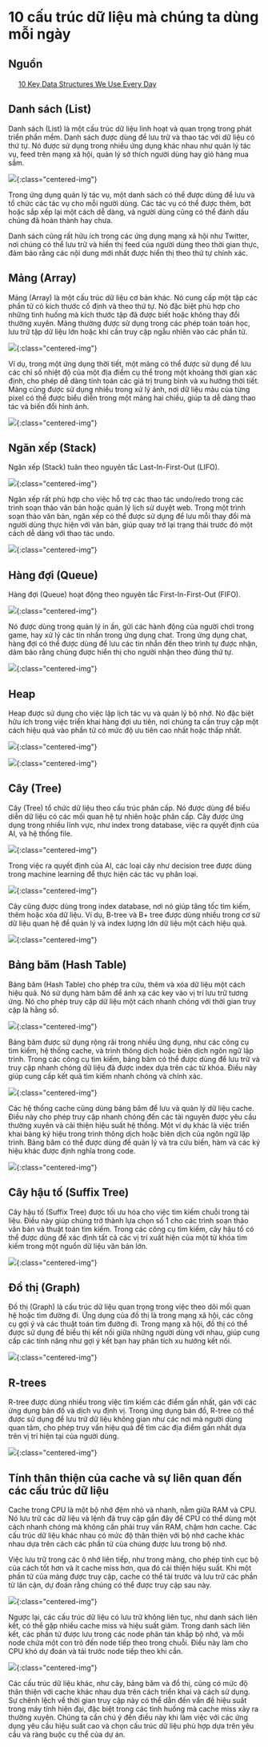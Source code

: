 # 10 cấu trúc dữ liệu mà chúng ta dùng mỗi ngày

## Nguồn

<img src="../../assets/images/bytebytego.png" width="16" height="16"/> [10 Key Data Structures We Use Every Day](https://www.youtube.com/watch?v=ouipSd_5ivQ)

## Danh sách (List)

Danh sách (List) là một cấu trúc dữ liệu linh hoạt và quan trọng trong phát triển phần mềm. Danh sách được dùng để lưu trữ và thao tác với dữ liệu có thứ tự. Nó được sử dụng trong nhiều ứng dụng khác nhau như quản lý tác vụ, feed trên mạng xã hội, quản lý sở thích người dùng hay giỏ hàng mua sắm.

![](../assets/ByteByteGo/key-data-structures/figure1.png){:class="centered-img"}

Trong ứng dụng quản lý tác vụ, một danh sách có thể được dùng để lưu và tổ chức các tác vụ cho mỗi người dùng. Các tác vụ có thể được thêm, bớt hoặc sắp xếp lại một cách dễ dàng, và người dùng cũng có thể đánh dấu chúng đã hoàn thành hay chưa.

Danh sách cũng rất hữu ích trong các ứng dụng mạng xã hội như Twitter, nơi chúng có thể lưu trữ và hiển thị feed của người dùng theo thời gian thực, đảm bảo rằng các nội dung mới nhất được hiển thị theo thứ tự chính xác.

## Mảng (Array)

Mảng (Array) là một cấu trúc dữ liệu cơ bản khác. Nó cung cấp một tập các phần tử có kích thước cố định và theo thứ tự. Nó đặc biệt phù hợp cho những tình huống mà kích thước tập đã được biết hoặc không thay đổi thường xuyên. Mảng thường được sử dụng trong các phép toán toán học, lưu trữ tập dữ liệu lớn hoặc khi cần truy cập ngẫu nhiên vào các phần tử.

![](../assets/ByteByteGo/key-data-structures/figure2.png){:class="centered-img"}

Ví dụ, trong một ứng dụng thời tiết, một mảng có thể được sử dụng để lưu các chỉ số nhiệt độ của một địa điểm cụ thể trong một khoảng thời gian xác định, cho phép dễ dàng tính toán các giá trị trung bình và xu hướng thời tiết. Mảng cũng được sử dụng nhiều trong xử lý ảnh, nơi dữ liệu màu của từng pixel có thể được biểu diễn trong một mảng hai chiều, giúp ta dễ dàng thao tác và biến đổi hình ảnh.

![](../assets/ByteByteGo/key-data-structures/figure3.png){:class="centered-img"}

## Ngăn xếp (Stack)

Ngăn xếp (Stack) tuân theo nguyên tắc Last-In-First-Out (LIFO). 

![](../assets/ByteByteGo/key-data-structures/figure4.png){:class="centered-img"}

Ngăn xếp rất phù hợp cho việc hỗ trợ các thao tác undo/redo trong các trình soạn thảo văn bản hoặc quản lý lịch sử duyệt web. Trong một trình soạn thảo văn bản, ngăn xếp có thể được sử dụng để lưu mỗi thay đổi mà người dùng thực hiện với văn bản, giúp quay trở lại trạng thái trước đó một cách dễ dàng với thao tác undo.

![](../assets/ByteByteGo/key-data-structures/figure5.png){:class="centered-img"}

## Hàng đợi (Queue)

Hàng đợi (Queue) hoạt động theo nguyên tắc First-In-First-Out (FIFO). 

![](../assets/ByteByteGo/key-data-structures/figure6.png){:class="centered-img"}

Nó được dùng trong quản lý in ấn, gửi các hành động của người chơi trong game, hay xử lý các tin nhắn trong ứng dụng chat. Trong ứng dụng chat, hàng đợi có thể được dùng để lưu các tin nhắn đến theo trình tự được nhận, dảm bảo rằng chúng được hiển thị cho người nhận theo đúng thứ tự.

![](../assets/ByteByteGo/key-data-structures/figure7.png){:class="centered-img"}

## Heap

Heap được sử dụng cho việc lập lịch tác vụ và quản lý bộ nhớ. Nó đặc biệt hữu ích trong việc triển khai hàng đợi ưu tiên, nơi chúng ta cần truy cập một cách hiệu quả vào phần tử có mức độ ưu tiên cao nhất hoặc thấp nhất.

![](../assets/ByteByteGo/key-data-structures/figure8.png){:class="centered-img"}

![](../assets/ByteByteGo/key-data-structures/figure9.png){:class="centered-img"}

## Cây (Tree)

Cây (Tree) tổ chức dữ liệu theo cấu trúc phân cấp. Nó được dùng để biểu diễn dữ liệu có các mối quan hệ tự nhiên hoặc phân cấp. Cây được ứng dụng trong nhiều lĩnh vực, như index trong database, việc ra quyết định của AI, và hệ thống file. 

![](../assets/ByteByteGo/key-data-structures/figure10.png){:class="centered-img"}

Trong việc ra quyết định của AI, các loại cây như decision tree được dùng trong machine learning để thực hiện các tác vụ phân loại. 

![](../assets/ByteByteGo/key-data-structures/figure11.png){:class="centered-img"}

Cây cũng được dùng trong index database, nơi nó giúp tăng tốc tìm kiếm, thêm hoặc xóa dữ liệu. Ví dụ, B-tree và B+ tree được dùng nhiều trong cơ sử dữ liệu quan hệ để quản lý và index lượng lớn dữ liệu một cách hiệu quả.

![](../assets/ByteByteGo/key-data-structures/figure12.png){:class="centered-img"}

## Bảng băm (Hash Table)

Bảng băm (Hash Table) cho phép tra cứu, thêm và xóa dữ liệu một cách hiệu quả. Nó sử dụng hàm băm để ánh xạ các key vào vị trí lưu trữ tương ứng. Nó cho phép truy cập dữ liệu một cách nhanh chóng với thời gian truy cập là hằng số. 

![](../assets/ByteByteGo/key-data-structures/figure13.png){:class="centered-img"}

Bảng băm được sử dụng rộng rãi trong nhiều ứng dụng, như các công cụ tìm kiếm, hệ thống cache, và trình thông dịch hoặc biên dịch ngôn ngữ lập trình. Trong các công cụ tìm kiếm, bảng băm có thể được dùng để lưu trữ và truy cập nhanh chóng dữ liệu đã được index dựa trên các từ khóa. Điều này giúp cung cấp kết quả tìm kiếm nhanh chóng và chính xác. 

![](../assets/ByteByteGo/key-data-structures/figure14.png){:class="centered-img"}

Các hệ thống cache cũng dùng bảng băm để lưu và quản lý dữ liệu cache. Điều này cho phép truy cập nhanh chóng đến các tài nguyên được yêu cầu thường xuyên và cải thiện hiệu suất hệ thống. Một ví dụ khác là việc triển khai bảng ký hiệu trong trình thông dịch hoặc biên dịch của ngôn ngữ lập trình. Bảng băm có thể được dùng để quản lý và tra cứu biến, hàm và các ký hiệu khác được định nghĩa trong code.

![](../assets/ByteByteGo/key-data-structures/figure15.png){:class="centered-img"}

## Cây hậu tố (Suffix Tree)

Cây hậu tố (Suffix Tree) được tối ưu hóa cho việc tìm kiếm chuỗi trong tài liệu. Điều này giúp chúng trở thành lựa chọn số 1 cho các trình soạn thảo văn bản và thuật toán tìm kiếm. Trong các công cụ tìm kiếm, cây hậu tố có thể được dùng để xác định tất cả các vị trí xuất hiện của một từ khóa tìm kiếm trong một nguồn dữ liệu văn bản lớn.

![](../assets/ByteByteGo/key-data-structures/figure16.png){:class="centered-img"}

## Đồ thị (Graph)

Đồ thị (Graph) là cấu trúc dữ liệu quan trọng trong việc theo dõi mối quan hệ hoặc tìm đường đi. Ứng dụng của đồ thị là trong mạng xã hội, các công cụ gợi ý và các thuật toán tìm đường đi. Trong mạng xã hội, đồ thị có thể được sử dụng để biểu thị kết nối giữa những người dùng với nhau, giúp cung cấp các tính năng như gợi ý kết bạn hay phân tích xu hướng kết nối.

![](../assets/ByteByteGo/key-data-structures/figure17.png){:class="centered-img"}

## R-trees

R-tree được dùng nhiều trong việc tìm kiếm các điểm gần nhất, gán với các ứng dụng bản đồ và dịch vụ định vị. Trong ứng dụng bản đồ, R-tree có thể được sử dụng để lưu trữ dữ liệu không gian như các nơi mà người dùng quan tâm, cho phép truy vấn hiệu quả để tìm các địa điểm gần nhất dựa trên vị trí hiện tại của người dùng.

![](../assets/ByteByteGo/key-data-structures/figure18.png){:class="centered-img"}

## Tính thân thiện của cache và sự liên quan đến các cấu trúc dữ liệu

Cache trong CPU là một bộ nhớ đệm nhỏ và nhanh, nằm giữa RAM và CPU. Nó lưu trữ các dữ liệu và lệnh đã truy cập gần đây để CPU có thể dùng một cách nhanh chóng mà không cần phải truy vấn RAM, chậm hơn cache. Các cấu trúc dữ liệu khác nhau có mức độ thân thiện với bộ nhớ cache khác nhau dựa trên cách các phần tử của chúng được lưu trong bộ nhớ.

Việc lưu trữ trong các ô nhớ liên tiếp, như trong mảng, cho phép tính cục bộ của cách tốt hơn và ít cache miss hơn, qua đó cải thiện hiệu suất. Khi một phần tử của mảng được truy cập, cache có thể tải trước và lưu trữ các phần tử lân cận, dự đoán rằng chúng có thể được truy cập sau này. 

![](../assets/ByteByteGo/key-data-structures/figure19.png){:class="centered-img"}

Ngược lại, các cấu trúc dữ liệu có lưu trữ không liên tục, như danh sách liên kết, có thể gặp nhiều cache miss và hiệu suất giảm. Trong danh sách liên kết, các phần tử được lưu trong các node phân tán khắp bộ nhớ, và mỗi node chứa một con trỏ đến node tiếp theo trong chuỗi. Điều này làm cho CPU khó dự đoán và tải trước node tiếp theo khi cần.

![](../assets/ByteByteGo/key-data-structures/figure20.png){:class="centered-img"}

Các cấu trúc dữ liệu khác, như cây, bảng băm và đồ thị, cũng có mức độ thân thiện với cache khác nhau dựa trên cách triển khai và cách sử dụng. Sự chênh lệch về thời gian truy cập này có thể dẫn đến vấn đề hiệu suất trong máy tính hiện đại, đặc biệt trong các tình huống mà cache miss xảy ra thường xuyên. Chúng ta cần chú ý đến điều này khi làm việc với các ứng dụng yêu cầu hiệu suất cao và chọn cấu trúc dữ liệu phù hợp dựa trên yêu cầu và ràng buộc cụ thể của dự án.
